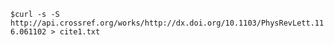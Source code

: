 `$curl -s -S http://api.crossref.org/works/http://dx.doi.org/10.1103/PhysRevLett.116.061102 > cite1.txt`